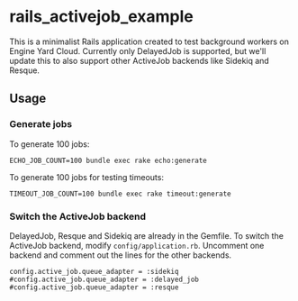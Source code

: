 # rails\_activejob\_example

This is a minimalist Rails application created to test background workers on Engine Yard Cloud. Currently only DelayedJob is supported, but we'll update this to also support other ActiveJob backends like Sidekiq and Resque.

## Usage

### Generate jobs

To generate 100 jobs:

```
ECHO_JOB_COUNT=100 bundle exec rake echo:generate
```

To generate 100 jobs for testing timeouts:

```
TIMEOUT_JOB_COUNT=100 bundle exec rake timeout:generate
```

### Switch the ActiveJob backend

DelayedJob, Resque and Sidekiq are already in the Gemfile. To switch the ActiveJob backend, modify `config/application.rb`. Uncomment one backend and comment out the lines for the other backends.

```
config.active_job.queue_adapter = :sidekiq
#config.active_job.queue_adapter = :delayed_job
#config.active_job.queue_adapter = :resque
```
